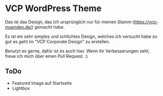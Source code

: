 # VCP WordPress Theme

Das ist das Design, das ich ursprünglich nur für meinen Stamm (https://vcp-muenden.de/) gemacht habe.

Es ist ein sehr simples und schlichtes Design, welches ich versucht habe so gut es geht im "VCP Corporate Design" zu erstellen.

Benutzt es gerne, dafür ist es auch hier. Wenn ihr Verbesserungen seht, freue ich mich über einen Pull Request. :)

ToDo
-------------------------
* Featured Image auf Startseite
* Lightbox
